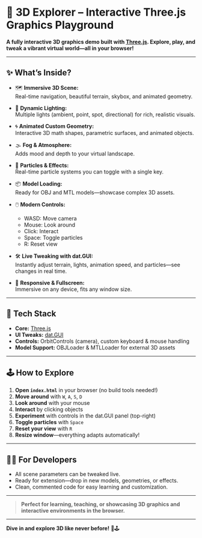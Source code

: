 # 🌌 3D Explorer – Interactive Three.js Graphics Playground

**A fully interactive 3D graphics demo built with [Three.js](https://threejs.org/). Explore, play, and tweak a vibrant virtual world—all in your browser!**

---

## ✨ What’s Inside?

- 🗺️ **Immersive 3D Scene:**  
  Real-time navigation, beautiful terrain, skybox, and animated geometry.

- 🔦 **Dynamic Lighting:**  
  Multiple lights (ambient, point, spot, directional) for rich, realistic visuals.

- 🌀 **Animated Custom Geometry:**  
  Interactive 3D math shapes, parametric surfaces, and animated objects.

- 🌫️ **Fog & Atmosphere:**  
  Adds mood and depth to your virtual landscape.

- 🌟 **Particles & Effects:**  
  Real-time particle systems you can toggle with a single key.

- 📦 **Model Loading:**  
  Ready for OBJ and MTL models—showcase complex 3D assets.

- 🖱️ **Modern Controls:**  
  - WASD: Move camera  
  - Mouse: Look around  
  - Click: Interact  
  - Space: Toggle particles  
  - R: Reset view

- 🛠️ **Live Tweaking with dat.GUI:**  
  Instantly adjust terrain, lights, animation speed, and particles—see changes in real time.

- 📱 **Responsive & Fullscreen:**  
  Immersive on any device, fits any window size.

---

## 🚀 Tech Stack

- **Core:** [Three.js](https://threejs.org/)
- **UI Tweaks:** [dat.GUI](https://github.com/dataarts/dat.gui)
- **Controls:** OrbitControls (camera), custom keyboard & mouse handling
- **Model Support:** OBJLoader & MTLLoader for external 3D assets

---

## 🕹️ How to Explore

1. **Open `index.html`** in your browser (no build tools needed!)
2. **Move around** with `W`, `A`, `S`, `D`
3. **Look around** with your mouse
4. **Interact** by clicking objects
5. **Experiment** with controls in the dat.GUI panel (top-right)
6. **Toggle particles** with `Space`
7. **Reset your view** with `R`
8. **Resize window**—everything adapts automatically!

---

## 🧑‍💻 For Developers

- All scene parameters can be tweaked live.
- Ready for extension—drop in new models, geometries, or effects.
- Clean, commented code for easy learning and customization.

---

> **Perfect for learning, teaching, or showcasing 3D graphics and interactive environments in the browser.**

---

**Dive in and explore 3D like never before!** 🌌🕹️
